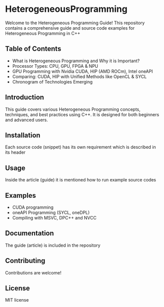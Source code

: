 # HeterogeneousProgramming

Welcome to the Heterogeneous Programming Guide! This repository contains a comprehensive guide and source code examples for Heterogeneous Programming in C++ 

## Table of Contents
- What is Heterogeneous Programming and Why it is Important?
- Processor Types: CPU, GPU, FPGA & NPU
- GPU Programming with Nvidia CUDA, HIP (AMD ROCm), Intel oneAPI 
- Comparing: CUDA, HIP with Unified Methods like OpenCL & SYCL
- Chronogram of Technologies Emerging

## Introduction
This guide covers various Heterogeneous Programming concepts, techniques, and best practices using C++. It is designed for both beginners and advanced users.

## Installation
Each source code (snippet) has its own requirement which is described in its header

## Usage
Inside the article (guide) it is mentioned how to run example source codes

## Examples
- CUDA programming
- oneAPI Programming (SYCL, oneDPL)
- Compiling with MSVC, DPC++ and NVCC

## Documentation
The guide (article) is included in the repository 

## Contributing
Contributions are welcome! 

## License
MIT license

